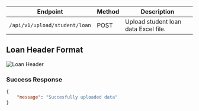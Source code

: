 | Endpoint                                | Method | Description                                           |
|-----------------------------------------|--------|-------------------------------------------------------|
| `/api/v1/upload/student/loan`           | POST   | Upload student loan data Excel file.                  |

## Loan Header Format

![Loan Header](https://github.com/revanthkumarJ/Finance-API/blob/main/LoanHeader.png)


### Success Response
```json
{
    "message": "Succesfully uploaded data"
}
```
